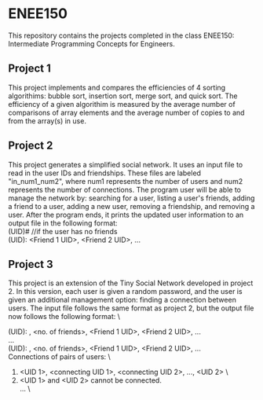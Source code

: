 # ENEE150
This repository contains the projects completed in the class ENEE150: Intermediate Programming Concepts for Engineers.

## Project 1
This project implements and compares the efficiencies of 4 sorting algorithims: bubble sort, insertion sort, merge sort, and quick sort.
The efficiency of a given algorithim is measured by the average number of comparisons of array elements and the average number of copies to and from the array(s) in use.

## Project 2
This project generates a simplified social network. It uses an input file to read in the user IDs and friendships. These files are labeled "in_num1_num2", where num1
represents the number of users and num2 represents the number of connections. The program user will be able to manage the network by: searching for a user, 
listing a user's friends, adding a friend to a user, adding a new user, removing a friendship, and removing a user. After the program ends, it prints the updated user 
information to an output file in the following format: \
(UID)# //if the user has no friends \
(UID): <Friend 1 UID>, <Friend 2 UID>, ... 

## Project 3
This project is an extension of the Tiny Social Network developed in project 2. In this version, each user is given a random password, and the user is given an additional
management option: finding a connection between users. The input file follows the same format as project 2, but the output file now follows the following format: \
  
(UID): <password>, <no. of friends>, <Friend 1 UID>, <Friend 2 UID>, ... \
  ... \
(UID): <password>, <no. of friends>, <Friend 1 UID>, <Friend 2 UID>, ... \
Connections of pairs of users: \
1. <UID 1>, <connecting UID 1>, <connecting UID 2>, ..., <UID 2> \
2. <UID 1> and <UID 2> cannot be connected. \
  ... \
